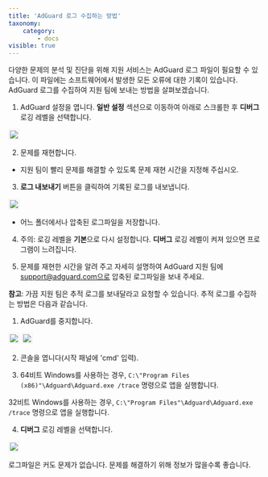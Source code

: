 ```yaml
---
title: 'AdGuard 로그 수집하는 방법'
taxonomy:
    category:
        - docs
visible: true
---
```


다양한 문제의 분석 및 진단을 위해 지원 서비스는 AdGuard 로그 파일이 필요할 수 있습니다. 이 파일에는 소프트웨어에서 발생한 모든 오류에 대한 기록이 있습니다. AdGuard 로그를 수집하여 지원 팀에 보내는 방법을 살펴보겠습니다. 

1. AdGuard 설정을 엽니다. **일반 설정** 섹션으로 이동하여 아래로 스크롤한 후 **디버그** 로깅 레벨을 선택합니다.

<img src="https://cdn.adguard.com/Adguard/kb/newscreenshots/Ko/ko_logs_1.png" style="border: 1px solid #efefef; max-width: 650px; padding: 2px;">

2. 문제를 재현합니다.
- 지원 팀이 빨리 문제를 해결할 수 있도록 문제 재현 시간을 지정해 주십시오.

3. **로그 내보내기** 버튼을 클릭하여 기록된 로그를 내보냅니다.

<img src="https://cdn.adguard.com/Adguard/kb/newscreenshots/Ko/ko_logs_2.png" style="border: 1px solid #efefef; max-width: 650px; padding: 2px;"> 


- 어느 폴더에서나 압축된 로그파일을 저장합니다. 


4. 주의: 로깅 레벨을 **기본**으로 다시 설정합니다. **디버그** 로깅 레벨이 켜져 있으면 프로그램이 느려집니다.

5. 문제를 재현한 시간을 알려 주고 자세히 설명하여 AdGuard 지원 팀에 support@adguard.com으로 압축된 로그파일을 보내 주세요. 

**참고**: 가끔 지원 팀은 추적 로그를 보내달라고 요청할 수 있습니다. 추적 로그를 수집하는 방법은 다음과 같습니다.

1. AdGuard를 중지합니다.

<img src="https://cdn.adguard.com/Adguard/kb/newscreenshots/Ko/ko_logs_3.png" style="border: 1px solid #efefef; max-width: 350px; padding: 2px;">

<img src="https://cdn.adguard.com/Adguard/kb/newscreenshots/Ko/ko_logs_4.png" style="border: 1px solid #efefef; max-width: 350px; padding: 2px;">


2. 콘솔을 엽니다(시작 패널에 'cmd' 입력).

3. 64비트 Windows를 사용하는 경우, `C:\"Program Files (x86)"\Adguard\Adguard.exe /trace` 명령으로 앱을 실행합니다.

32비트 Windows를 사용하는 경우, `C:\"Program Files"\Adguard\Adguard.exe /trace` 명령으로 앱을 실행합니다.

4. **디버그** 로깅 레벨을 선택합니다.

<img src="https://cdn.adguard.com/Adguard/kb/newscreenshots/Ko/ko_logs_5.png" style="border: 1px solid #efefef; max-width: 650px; padding: 2px;">


로그파일은 커도 문제가 없습니다. 문제를 해결하기 위해 정보가 많을수록 좋습니다.

